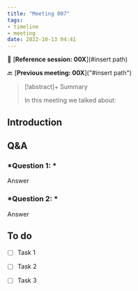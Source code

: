 ```yaml
---
title: "Meeting 007"
tags:
- timeline
- meeting
date: 2022-10-13 04:41
---
```

<span 
		class="ob-timelines"
		data-date="2022-10-13-00">
</span>
📑 [**Reference session: 00X**](#insert path)

🔙 [**Previous meeting: 00X**]("#insert path")

> [!abstract]+ Summary
> 
> In this meeting we talked about:

## **Introduction**




## **Q&A**
### *Question 1: *
Answer
### *Question 2: *
Answer



## **To do**
* [ ] Task 1
* [ ] Task 2
* [ ] Task 3

